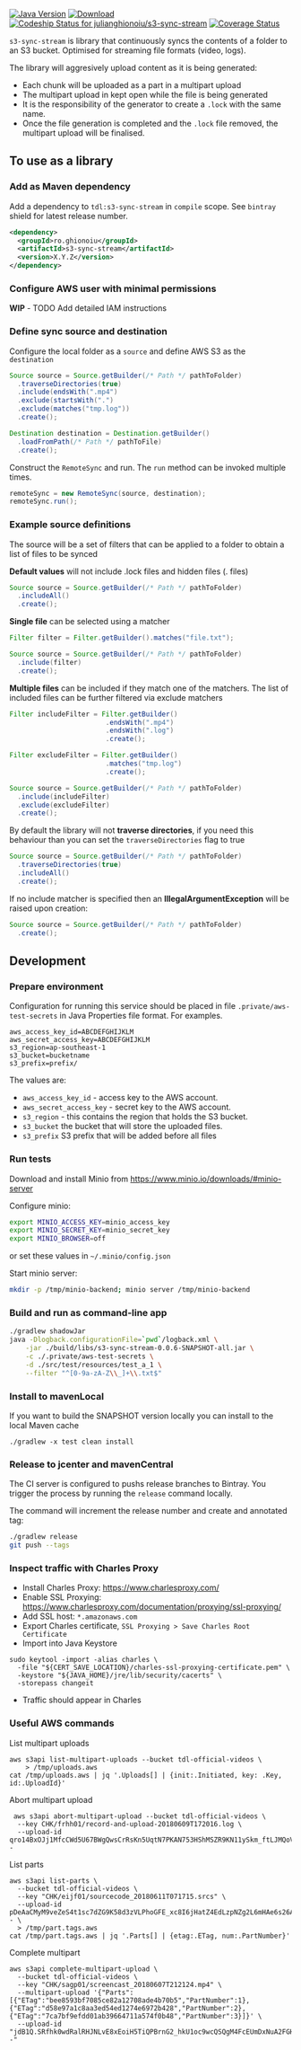 [![Java Version](http://img.shields.io/badge/Java-1.8-blue.svg)](http://www.oracle.com/technetwork/java/javase/downloads/jdk8-downloads-2133151.html)
[![Download](https://api.bintray.com/packages/julianghionoiu/maven/s3-sync-stream/images/download.svg)](https://bintray.com/julianghionoiu/maven/s3-sync-stream/_latestVersion)
[![Codeship Status for julianghionoiu/s3-sync-stream](https://img.shields.io/codeship/b617e390-006f-0135-fe1b-4ee982914aba/master.svg)](https://codeship.com/projects/212588)
[![Coverage Status](https://coveralls.io/repos/github/julianghionoiu/s3-sync-stream/badge.svg?branch=master)](https://coveralls.io/github/julianghionoiu/s3-sync?branch=master)

`s3-sync-stream` is library that continuously syncs the contents of a folder to an S3 bucket. Optimised for streaming file formats (video, logs).

The library will aggresively upload content as it is being generated:
* Each chunk will be uploaded as a part in a multipart upload
* The multipart upload in kept open while the file is being generated 
* It is the responsibility of the generator to create a `.lock` with the same name.
* Once the file generation is completed and the `.lock` file removed, the multipart upload will be finalised.


## To use as a library

### Add as Maven dependency

Add a dependency to `tdl:s3-sync-stream` in `compile` scope. See `bintray` shield for latest release number.
```xml
<dependency>
  <groupId>ro.ghionoiu</groupId>
  <artifactId>s3-sync-stream</artifactId>
  <version>X.Y.Z</version>
</dependency>
```

### Configure AWS user with minimal permissions

**WIP** - TODO Add detailed IAM instructions

### Define sync source and destination

Configure the local folder as a `source` and define AWS S3 as the `destination`
```java
Source source = Source.getBuilder(/* Path */ pathToFolder)
  .traverseDirectories(true)
  .include(endsWith(".mp4")
  .exclude(startsWith(".")
  .exclude(matches("tmp.log"))
  .create();

Destination destination = Destination.getBuilder()
  .loadFromPath(/* Path */ pathToFile)
  .create();
```

Construct the `RemoteSync` and run. The `run` method can be invoked multiple times.
```java
remoteSync = new RemoteSync(source, destination);
remoteSync.run();
```

### Example source definitions

The source will be a set of filters that can be applied to a folder to obtain a list of files to be synced

**Default values** will not include .lock files and hidden files (. files)
```java
Source source = Source.getBuilder(/* Path */ pathToFolder)
  .includeAll()
  .create();
```

**Single file** can be selected using a matcher
```java
Filter filter = Filter.getBuilder().matches("file.txt");

Source source = Source.getBuilder(/* Path */ pathToFolder)
  .include(filter)
  .create();
```

**Multiple files** can be included if they match one of the matchers.
The list of included files can be further filtered via exclude matchers
```java
Filter includeFilter = Filter.getBuilder()
                        .endsWith(".mp4")
                        .endsWith(".log")
                        .create();

Filter excludeFilter = Filter.getBuilder()
                        .matches("tmp.log")
                        .create();

Source source = Source.getBuilder(/* Path */ pathToFolder)
  .include(includeFilter)
  .exclude(excludeFilter)
  .create();
```

By default the library will not **traverse directories**, if you need this behaviour than you can set the `traverseDirectories` flag to true
```java
Source source = Source.getBuilder(/* Path */ pathToFolder)
  .traverseDirectories(true)
  .includeAll()
  .create();
```

If no include matcher is specified then an **IllegalArgumentException** will be raised upon creation:
```java
Source source = Source.getBuilder(/* Path */ pathToFolder)
  .create();
```

## Development

### Prepare environment

Configuration for running this service should be placed in file `.private/aws-test-secrets` in Java Properties file format. For examples.

```properties
aws_access_key_id=ABCDEFGHIJKLM
aws_secret_access_key=ABCDEFGHIJKLM
s3_region=ap-southeast-1
s3_bucket=bucketname
s3_prefix=prefix/
```

The values are:
* `aws_access_key_id` - access key to the AWS account.
* `aws_secret_access_key` - secret key to the AWS account.
* `s3_region` - this contains the region that holds the S3 bucket.
* `s3_bucket` the bucket that will store the uploaded files.
* `s3_prefix` S3 prefix that will be added before all files

### Run tests

Download and install Minio from https://www.minio.io/downloads/#minio-server

Configure minio:
```bash
export MINIO_ACCESS_KEY=minio_access_key
export MINIO_SECRET_KEY=minio_secret_key
export MINIO_BROWSER=off
```
or set these values in `~/.minio/config.json`

Start minio server:
```bash
mkdir -p /tmp/minio-backend; minio server /tmp/minio-backend
```


### Build and run as command-line app
```bash
./gradlew shadowJar
java -Dlogback.configurationFile=`pwd`/logback.xml \
    -jar ./build/libs/s3-sync-stream-0.0.6-SNAPSHOT-all.jar \
    -c ./.private/aws-test-secrets \
    -d ./src/test/resources/test_a_1 \
    --filter "^[0-9a-zA-Z\\_]+\\.txt$"
```

### Install to mavenLocal

If you want to build the SNAPSHOT version locally you can install to the local Maven cache
```
./gradlew -x test clean install
```

### Release to jcenter and mavenCentral

The CI server is configured to pushs release branches to Bintray.
You trigger the process by running the `release` command locally. 

The command will increment the release number and create and annotated tag:
```bash
./gradlew release
git push --tags
```

### Inspect traffic with Charles Proxy

- Install Charles Proxy: https://www.charlesproxy.com/
- Enable SSL Proxying: https://www.charlesproxy.com/documentation/proxying/ssl-proxying/
- Add SSL host: `*.amazonaws.com`
- Export Charles certificate, `SSL Proxying > Save Charles Root Certificate`
- Import into Java Keystore
```
sudo keytool -import -alias charles \
  -file "${CERT_SAVE_LOCATION}/charles-ssl-proxying-certificate.pem" \
  -keystore "${JAVA_HOME}/jre/lib/security/cacerts" \
  -storepass changeit
```
- Traffic should appear in Charles

### Useful AWS commands

List multipart uploads
```
aws s3api list-multipart-uploads --bucket tdl-official-videos \
    > /tmp/uploads.aws
cat /tmp/uploads.aws | jq '.Uploads[] | {init:.Initiated, key: .Key, id:.UploadId}'
```

Abort multipart upload
```
 aws s3api abort-multipart-upload --bucket tdl-official-videos \
  --key CHK/frhh01/record-and-upload-20180609T172016.log \
  --upload-id qro14BxOJj1MfcCWd5U67BWgQwsCrRsKn5UqtN7PKAN753HShMSZR9KN11ySkm_ftLJMQoVO._KGb1Irrl3NjnLDerlsrtPt.iYR2YWynhXb1tnPRX5CkVOPNvoyq6A7tO8cyCcHiON8W3WArgGuMQ--
```

List parts
```
aws s3api list-parts \
  --bucket tdl-official-videos \
  --key "CHK/eijf01/sourcecode_20180611T071715.srcs" \
  --upload-id pDeAaCMyM9veZeS4t1sc7dZG9K58d3zVLPhoGFE_xc8I6jHatZ4EdLzpNZg2L6mHAe6s26AUiBFlqI0CDgwNCOG5b7am_iQjThOSgcoTu7fdGUQQa895yyPjxMxpu6wbADnf1JAEKVe6KQYSk.oC4Q-- \
  > /tmp/part.tags.aws
cat /tmp/part.tags.aws | jq '.Parts[] | {etag:.ETag, num:.PartNumber}'
```

Complete multipart
```
aws s3api complete-multipart-upload \
  --bucket tdl-official-videos \
  --key "CHK/sagp01/screencast_20180607T212124.mp4" \
  --multipart-upload '{"Parts":[{"ETag":"bee8593bf7085ce82a12708ade4b70b5","PartNumber":1},{"ETag":"d58e97a1c8aa3ed54ed1274e6972b428","PartNumber":2},{"ETag":"7ca7bf9efdd01ab39664711a574f0b48","PartNumber":3}]}' \
  --upload-id "jdB1Q.SRfhk0wdRalRHJNLvE8xEoiH5TiQPBrnG2_hkU1oc9wcQSQgM4FcEUmDxNuA2FGHUigd_0LwkovflgXupcQMXCuJ_xYML9ZtKlX4LS8PaXXxaNcA4WOexreZoZ.fZ_NxDHxqCbg15H6enZdg--"
```

